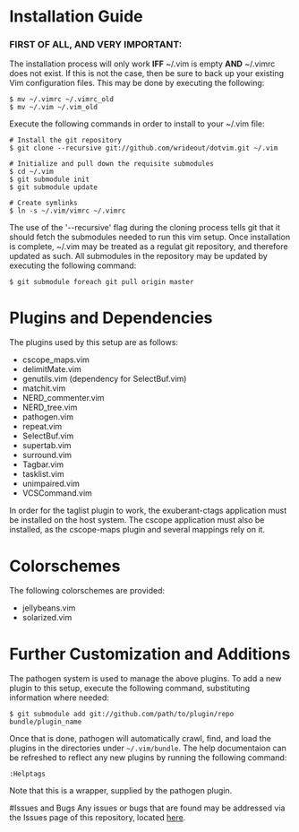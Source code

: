 # Installation Guide
### FIRST OF ALL, AND VERY IMPORTANT: 
The installation process will only work **IFF** ~/.vim is empty **AND** ~/.vimrc
does not exist.  If this is not the case, then be sure to back up your existing
Vim configuration files.  This may be done by executing the following:
    
    $ mv ~/.vimrc ~/.vimrc_old
    $ mv ~/.vim ~/.vim_old

Execute the following commands in order to install to your ~/.vim file:

    # Install the git repository
    $ git clone --recursive git://github.com/wrideout/dotvim.git ~/.vim
    
    # Initialize and pull down the requisite submodules
    $ cd ~/.vim
    $ git submodule init
    $ git submodule update

    # Create symlinks
    $ ln -s ~/.vim/vimrc ~/.vimrc

The use of the '--recursive' flag during the cloning process tells git that it
should fetch the submodules needed to run this vim setup.  Once installation is
complete, ~/.vim may be treated as a regulat git repository, and therefore
updated as such.  All submodules in the repository may be updated by executing
the following command:

    $ git submodule foreach git pull origin master

# Plugins and Dependencies
The plugins used by this setup are as follows:
    
* cscope\_maps.vim
* delimitMate.vim
* genutils.vim (dependency for SelectBuf.vim)
* matchit.vim
* NERD\_commenter.vim
* NERD\_tree.vim
* pathogen.vim
* repeat.vim
* SelectBuf.vim
* supertab.vim
* surround.vim
* Tagbar.vim
* tasklist.vim
* unimpaired.vim
* VCSCommand.vim

In order for the taglist plugin to work, the exuberant-ctags application must be
installed on the host system.  The cscope application must also be installed, as
the cscope-maps plugin and several mappings rely on it.

# Colorschemes
The following colorschemes are provided:

* jellybeans.vim
* solarized.vim

# Further Customization and Additions
The pathogen system is used to manage the above plugins.  To add a new plugin to
this setup, execute the following command, substituting information where
needed:

    $ git submodule add git://github.com/path/to/plugin/repo bundle/plugin_name

Once that is done, pathogen will automatically crawl, find, and load the plugins
in the directories under `~/.vim/bundle`.  The help documentaion can be
refreshed to reflect any new plugins by running the following command:

    :Helptags

Note that this is a wrapper, supplied by the pathogen plugin.

#Issues and Bugs
Any issues or bugs that are found may be addressed via the Issues page of this
repository, located [here](https://github.com/wrideout/dotvim/issues).

